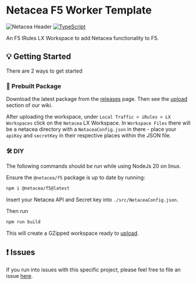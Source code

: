 # Netacea F5 Worker Template

![Netacea Header](https://assets.ntcacdn.net/header.jpg)
[![TypeScript](https://img.shields.io/badge/%3C%2F%3E-TypeScript-%230074c1.svg)](http://www.typescriptlang.org/)

An F5 IRules LX Workspace to add Netacea functionality to F5.

## 💡 Getting Started

There are 2 ways to get started

### 🎂 Prebuilt Package

Download the latest package from the [releases](https://github.com/Netacea/f5-worker-template-typescript/releases) page.
Then see the [upload](https://github.com/Netacea/f5-worker-template-typescript/wiki/IRules-LX#upload-workspace) section of our wiki.

After uploading the workspace, under `Local Traffic > iRules > LX Workspaces` click on the `Netacea` LX Workspace. In `Workspace Files` there will be a netacea directory with a `NetaceaConfig.json` in there - place your `apiKey` and `secretKey` in their respective places within the JSON file.

### 🛠 DIY

The following commands should be run while using NodeJs 20 on linux.

Ensure the `@netacea/f5` package is up to date by running:
```bash
npm i @netacea/f5@latest
```
Insert your Netacea API and Secret key into `./src/NetaceaConfig.json`.

Then run
```bash
npm run build
```
This will create a GZipped workspace ready to [upload](https://github.com/Netacea/f5-worker-template-typescript/wiki/IRules-LX#upload-workspace).

## ❗ Issues

If you run into issues with this specific project, please feel free to file an issue [here](https://github.com/Netacea/f5-worker-template-typescript/issues).
